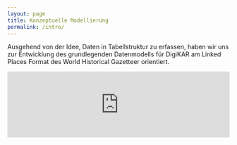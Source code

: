```yaml
---
layout: page
title: Konzeptuelle Modellierung
permalink: /intro/
---
```


Ausgehend von der Idee, Daten in Tabellstruktur zu erfassen, haben wir uns zur Entwicklung des grundlegenden Datenmodells für DigiKAR am Linked Places Format des World Historical Gazetteer orientiert.

<iframe src="https://cmapscloud.ihmc.us/viewer/cmap/1XXY0XP3J-NKPBX6-S3?scaleToFit=true" width="100%" frameborder="0" ></iframe>
